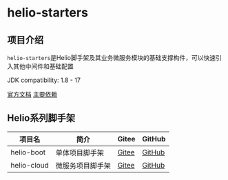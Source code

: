 # helio-starters

## 项目介绍

`helio-starters`是Helio脚手架及其业务微服务模块的基础支撑构件，可以快速引入其他中间件和基础配置

JDK compatibility: 1.8 - 17

[官方文档](https://helio.uncarbon.cc/)
[主要依赖](https://helio.uncarbon.cc/#/i18n/zh-CN/helio-starters/dependencies)

## Helio系列脚手架

| 项目名 | 简介 | Gitee | GitHub |
| ---- | ---- | ---- | ---- |
| helio-boot | 单体项目脚手架 | [Gitee](https://gitee.com/uncarbon97/helio-boot) | [GitHub](https://github.com/uncarbon97/helio-boot)
| helio-cloud | 微服务项目脚手架 | [Gitee](https://gitee.com/uncarbon97/helio-cloud) | [GitHub](https://github.com/uncarbon97/helio-cloud)
